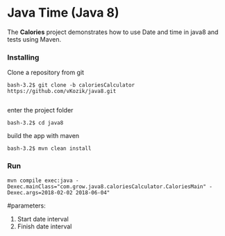 # Java Time (Java 8)


The **Calories** project demonstrates how to use Date and time in java8
and tests using Maven. 

### Installing

Clone a repository from git

```
bash-3.2$ git clone -b caloriesCalculator https://github.com/vKozik/java8.git
                                            
```

enter the project folder
```
bash-3.2$ cd java8
```

build the app with maven
```
bash-3.2$ mvn clean install
```

### Run

```
mvn compile exec:java -Dexec.mainClass="com.grow.java8.caloriesCalculator.CaloriesMain" -Dexec.args=2018-02-02 2018-06-04"  
```

#parameters: 
 1. Start date interval
 2. Finish date interval